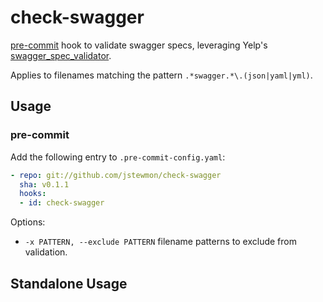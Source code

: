 # check-swagger

[pre-commit][pc] hook to validate swagger specs, leveraging Yelp's [swagger_spec_validator][ssv].

Applies to filenames matching the pattern `.*swagger.*\.(json|yaml|yml)`.

## Usage

### pre-commit

Add the following entry to `.pre-commit-config.yaml`:

```yaml
- repo: git://github.com/jstewmon/check-swagger
  sha: v0.1.1
  hooks:
  - id: check-swagger
```

Options:

* `-x PATTERN, --exclude PATTERN` filename patterns to exclude from validation.

## Standalone Usage

[pc]: http://pre-commit.com
[ssv]: https://github.com/Yelp/swagger_spec_validator
